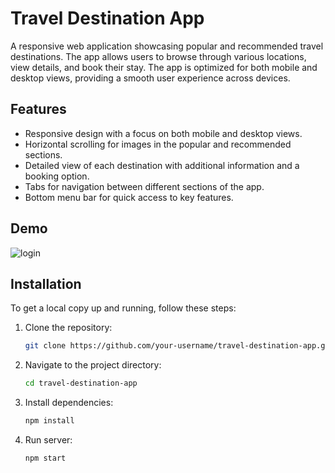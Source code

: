 # Travel Destination App

A responsive web application showcasing popular and recommended travel destinations. The app allows users to browse through various locations, view details, and book their stay. The app is optimized for both mobile and desktop views, providing a smooth user experience across devices.


## Features

- Responsive design with a focus on both mobile and desktop views.
- Horizontal scrolling for images in the popular and recommended sections.
- Detailed view of each destination with additional information and a booking option.
- Tabs for navigation between different sections of the app.
- Bottom menu bar for quick access to key features.

## Demo

![login](https://github.com/user-attachments/assets/4087fa7a-eb06-44bd-a882-d8138fa44f21)


## Installation

To get a local copy up and running, follow these steps:

1. Clone the repository:
   ```bash
   git clone https://github.com/your-username/travel-destination-app.git
2. Navigate to the project directory:
   ```bash
   cd travel-destination-app
3. Install dependencies:
   ```bash
   npm install

4. Run server:
    ```bash
   npm start
